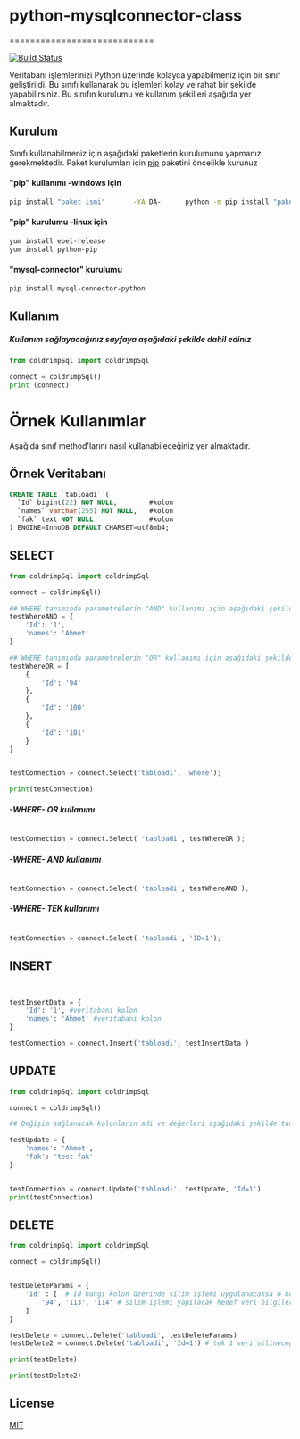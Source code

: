 # python-mysqlconnector-class
============================

[![Build Status](https://travis-ci.org/ahmetmdd/python-mysqlconnector-class.svg?branch=master)](https://travis-ci.org/ahmetmdd/python-mysqlconnector-class)


Veritabanı işlemlerinizi Python üzerinde kolayca yapabilmeniz için bir sınıf geliştirildi. Bu sınıfı kullanarak bu işlemleri kolay ve rahat bir şekilde yapabilirsiniz. Bu sınıfın kurulumu ve kullanım şekilleri aşağıda yer almaktadır.

## Kurulum

Sınıfı kullanabilmeniz için aşağıdaki paketlerin kurulumunu yapmanız gerekmektedir. Paket kurulumları için [pip](https://pip.pypa.io/en/stable/) paketini öncelikle kurunuz

#### "pip" kullanımı -windows için

```bash
pip install "paket ismi"       -YA DA-      python -m pip install "paket ismi"
```

#### "pip" kurulumu -linux için

```bash
yum install epel-release 
yum install python-pip
```

#### "mysql-connector" kurulumu

```bash
pip install mysql-connector-python
```


## Kullanım

##### Kullanım sağlayacağınız sayfaya aşağıdaki şekilde dahil ediniz

```python
from coldrimpSql import coldrimpSql

connect = coldrimpSql()
print (connect)
```

# Örnek Kullanımlar

Aşağıda sınıf method'larını nasıl kullanabileceğiniz yer almaktadır.

## Örnek Veritabanı

```sql
CREATE TABLE `tabloadi` (
  `Id` bigint(22) NOT NULL,        #kolon
  `names` varchar(255) NOT NULL,   #kolon
  `fak` text NOT NULL              #kolon
) ENGINE=InnoDB DEFAULT CHARSET=utf8mb4;

```


## SELECT 

```python
from coldrimpSql import coldrimpSql

connect = coldrimpSql()

## WHERE tanımında parametrelerin "AND" kullanımı için aşağıdaki şekilde uygulanmalı
testWhereAND = {
    'Id': '1',
    'names': 'Ahmet'
}

## WHERE tanımında parametrelerin "OR" kullanımı için aşağıdaki şekilde uygulanmalı
testWhereOR = [
    {
        'Id': '94'
    },
    {
        'Id': '100'
    },
    {
        'Id': '101'
    }
]


testConnection = connect.Select('tabloadi', 'where');

print(testConnection)
```

##### -WHERE- OR kullanımı
```python

testConnection = connect.Select( 'tabloadi', testWhereOR );

```

##### -WHERE- AND kullanımı
```python

testConnection = connect.Select( 'tabloadi', testWhereAND );

```
##### -WHERE- TEK kullanımı
```python

testConnection = connect.Select( 'tabloadi', 'ID=1');

```


## INSERT


```python


testInsertData = {
    'Id': '1', #veritabanı kolon
    'names': 'Ahmet' #veritabanı kolon
}

testConnection = connect.Insert('tabloadi', testInsertData )


```



## UPDATE 

```python
from coldrimpSql import coldrimpSql

connect = coldrimpSql()

## Değişim sağlanacak kolonların adi ve değerleri aşağıdaki şekilde tanımlanmalıdır.

testUpdate = {
    'names': 'Ahmet',
    'fak': 'test-fak'
}


testConnection = connect.Update('tabloadi', testUpdate, 'Id=1')
print(testConnection)

```

## DELETE 

```python
from coldrimpSql import coldrimpSql

connect = coldrimpSql()


testDeleteParams = {
    'Id' : [  # Id hangi kolon üzerinde silim işlemi uygulanacaksa o kolonun ismi
        '94', '113', '114' # silim işlemi yapılacak hedef veri bilgileri "çoklu ya da tek değer girilebilir"
    ]
}

testDelete = connect.Delete('tabloadi', testDeleteParams)
testDelete2 = connect.Delete('tabloadi', 'Id=1') # tek 1 veri silineceğinde kullanılabilir

print(testDelete)

print(testDelete2)

```



## License
[MIT](https://choosealicense.com/licenses/mit/)